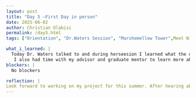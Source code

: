 ```yaml
---
layout: post
title: "Day 5 –First Day in person"
date: 2025-06-02
author: Christian Olabisi
permalink: /day5.html
tags: ["Orientation", "Dr.Waters Session", "Marshemellow Tower",Meet With Advisor and Mentor]

what_i_learned: |
  Today Dr. Waters talked to and during herseesion I learned what the difference between a independent and dependent variable are and how they take a factor in how we would conduct research with AI. So for example we would have a reaserch question that AI is trying to solve and to do this the dependent variable would have specfic parameters that fit the question and then it would send some nodes to the independent where variable which would tell those nodes that this is how you can answer those questions. Then those nodes would be sent back to the dependent variable after being trained and would update those paraemeters within the dependents, and in order to have these constant updates you would want atleast 1,000 training models that would be sent back and forth within each update. Lastly something new I learned that applies to this is RAG which is a Regenrative-Auggmented-Generation. 
   I also had time with my advisor and graduate mentor to learn more about what our project would entail and how we will move forward from here.  
blockers: |
  No blockers

reflection: |
Look forward to working on my project for this summer. After hearing about the full details of what me and team would be working on. Also it was fun trying to build the tallest tower that could hold up a marshemellow. Although we didnt get the highest one our tower still stood tall.
---
```


